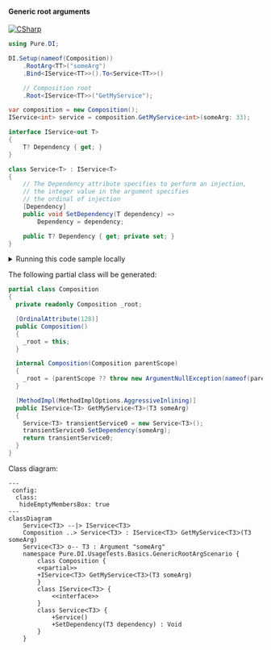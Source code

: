 #### Generic root arguments

[![CSharp](https://img.shields.io/badge/C%23-code-blue.svg)](../tests/Pure.DI.UsageTests/Generics/GenericRootArgScenario.cs)


```c#
using Pure.DI;

DI.Setup(nameof(Composition))
    .RootArg<TT>("someArg")
    .Bind<IService<TT>>().To<Service<TT>>()

    // Composition root
    .Root<IService<TT>>("GetMyService");

var composition = new Composition();
IService<int> service = composition.GetMyService<int>(someArg: 33);

interface IService<out T>
{
    T? Dependency { get; }
}

class Service<T> : IService<T>
{
    // The Dependency attribute specifies to perform an injection,
    // the integer value in the argument specifies
    // the ordinal of injection
    [Dependency]
    public void SetDependency(T dependency) =>
        Dependency = dependency;

    public T? Dependency { get; private set; }
}
```

<details>
<summary>Running this code sample locally</summary>

- Make sure you have the [.NET SDK 9.0](https://dotnet.microsoft.com/en-us/download/dotnet/9.0) or later is installed
```bash
dotnet --list-sdk
```
- Create a net9.0 (or later) console application
```bash
dotnet new console -n Sample
```
- Add reference to NuGet package
  - [Pure.DI](https://www.nuget.org/packages/Pure.DI)
```bash
dotnet add package Pure.DI
```
- Copy the example code into the _Program.cs_ file

You are ready to run the example 🚀
```bash
dotnet run
```

</details>

The following partial class will be generated:

```c#
partial class Composition
{
  private readonly Composition _root;

  [OrdinalAttribute(128)]
  public Composition()
  {
    _root = this;
  }

  internal Composition(Composition parentScope)
  {
    _root = (parentScope ?? throw new ArgumentNullException(nameof(parentScope)))._root;
  }

  [MethodImpl(MethodImplOptions.AggressiveInlining)]
  public IService<T3> GetMyService<T3>(T3 someArg)
  {
    Service<T3> transientService0 = new Service<T3>();
    transientService0.SetDependency(someArg);
    return transientService0;
  }
}
```

Class diagram:

```mermaid
---
 config:
  class:
   hideEmptyMembersBox: true
---
classDiagram
	ServiceᐸT3ᐳ --|> IServiceᐸT3ᐳ
	Composition ..> ServiceᐸT3ᐳ : IServiceᐸT3ᐳ GetMyServiceᐸT3ᐳ(T3 someArg)
	ServiceᐸT3ᐳ o-- T3 : Argument "someArg"
	namespace Pure.DI.UsageTests.Basics.GenericRootArgScenario {
		class Composition {
		<<partial>>
		+IServiceᐸT3ᐳ GetMyServiceᐸT3ᐳ(T3 someArg)
		}
		class IServiceᐸT3ᐳ {
			<<interface>>
		}
		class ServiceᐸT3ᐳ {
			+Service()
			+SetDependency(T3 dependency) : Void
		}
	}
```

